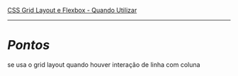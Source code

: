 [CSS Grid Layout e Flexbox - Quando Utilizar](https://www.youtube.com/watch?v=x-4z_u8LcGc&t=580s&ab_channel=Origamid)

___
# _Pontos_

se usa o grid layout quando houver interação de linha com coluna 



